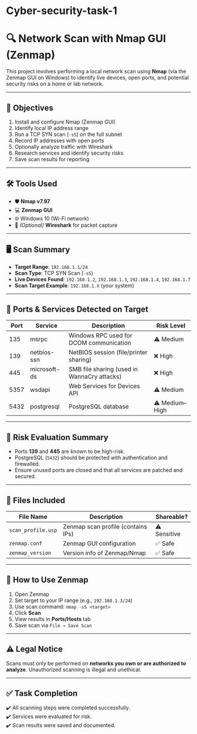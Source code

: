# Cyber-security-task-1
# 🔍 Network Scan with Nmap GUI (Zenmap)

This project involves performing a local network scan using **Nmap** (via the Zenmap GUI on Windows) to identify live devices, open ports, and potential security risks on a home or lab network.

---

## 📌 Objectives

1. Install and configure Nmap (Zenmap GUI)
2. Identify local IP address range
3. Run a TCP SYN scan (`-sS`) on the full subnet
4. Record IP addresses with open ports
5. Optionally analyze traffic with Wireshark
6. Research services and identify security risks
7. Save scan results for reporting

---

## 🛠 Tools Used

- 🛡️ **Nmap v7.97**
- 💻 **Zenmap GUI**
- 🌐 Windows 10 (Wi-Fi network)
- 🧪 *(Optional)* **Wireshark** for packet capture

---

## 🖥️ Scan Summary

- **Target Range**: `192.168.1.1/24`
- **Scan Type**: TCP SYN Scan (`-sS`)
- **Live Devices Found**: `192.168.1.2`, `192.168.1.3`, `192.168.1.4`, `192.168.1.7`
- **Scan Target Example**: `192.168.1.X` (your system)

---

## 🚨 Ports & Services Detected on Target

| **Port** | **Service**     | **Description**                             | **Risk Level**       |
|----------|------------------|---------------------------------------------|-----------------------|
| 135      | msrpc           | Windows RPC used for DCOM communication     | ⚠️ Medium             |
| 139      | netbios-ssn     | NetBIOS session (file/printer sharing)      | ❌ High               |
| 445      | microsoft-ds    | SMB file sharing (used in WannaCry attacks) | ❌ High               |
| 5357     | wsdapi          | Web Services for Devices API                | ⚠️ Medium             |
| 5432     | postgresql      | PostgreSQL database                         | ⚠️ Medium–High        |

---

## 🔐 Risk Evaluation Summary

- Ports **139** and **445** are known to be high-risk.
- PostgreSQL (`5432`) should be protected with authentication and firewalled.
- Ensure unused ports are closed and that all services are patched and secured.

---

## 📁 Files Included

| File Name           | Description                        | Shareable? |
|---------------------|------------------------------------|------------|
| `scan_profile.usp`  | Zenmap scan profile (contains IPs) | ⚠️ Sensitive |
| `zenmap.conf`       | Zenmap GUI configuration           | ✅ Safe     |
| `zenmap_version`    | Version info of Zenmap/Nmap        | ✅ Safe     |

---

## 📝 How to Use Zenmap

1. Open Zenmap
2. Set target to your IP range (e.g., `192.168.1.3/24`)
3. Use scan command: `nmap -sS <target>`
4. Click **Scan**
5. View results in **Ports/Hosts** tab
6. Save scan via `File → Save Scan`

---

## ⚠️ Legal Notice

Scans must only be performed on **networks you own or are authorized to analyze**. Unauthorized scanning is illegal and unethical.

---

## ✅ Task Completion

✔️ All scanning steps were completed successfully.  
✔️ Services were evaluated for risk.  
✔️ Scan results were saved and documented.


